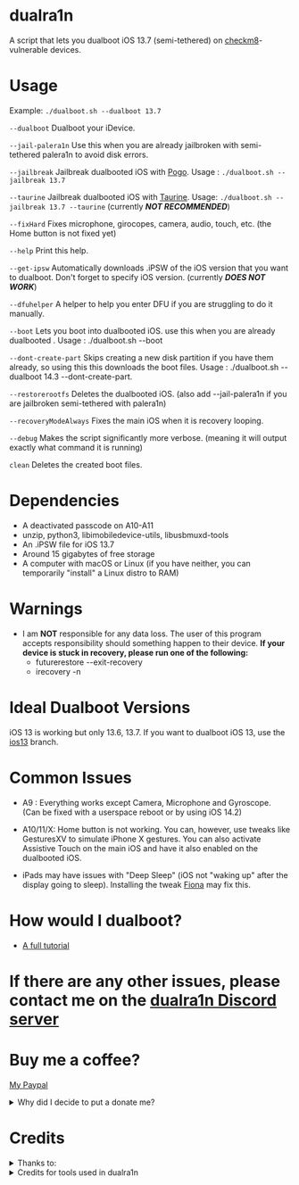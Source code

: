 # dualra1n

A script that lets you dualboot iOS 13.7 (semi-tethered) on [checkm8](https://www.theiphonewiki.com/wiki/Checkm8_Exploit)-vulnerable devices.


# Usage

Example: `./dualboot.sh --dualboot 13.7`

`--dualboot`          Dualboot your iDevice.

`--jail-palera1n`     Use this when you are already jailbroken with semi-tethered palera1n to avoid disk errors. 

`--jailbreak`         Jailbreak dualbooted iOS with [Pogo](https://github.com/elihwyma/Pogo). Usage :  `./dualboot.sh --jailbreak 13.7`

`--taurine`           Jailbreak dualbooted iOS with [Taurine](https://taurine.app). Usage: `./dualboot.sh --jailbreak 13.7 --taurine` (currently ***NOT RECOMMENDED***)
   
`--fixHard`           Fixes microphone, girocopes, camera, audio, touch, etc. (the Home button is not fixed yet)

`--help`              Print this help.
       
`--get-ipsw`          Automatically downloads .iPSW of the iOS version that you want to dualboot. Don't forget to specify iOS version. (currently ***DOES NOT WORK***)

`--dfuhelper`         A helper to help you enter DFU if you are struggling to do it manually.

`--boot`              Lets you boot into dualbooted iOS. use this when you are already dualbooted . Usage : ./dualboot.sh --boot

`--dont-create-part`   Skips creating a new disk partition if you have them already, so using this this downloads the boot files. Usage : ./dualboot.sh --dualboot 14.3 --dont-create-part.

`--restorerootfs`     Deletes the dualbooted iOS. (also add --jail-palera1n if you are jailbroken semi-tethered with palera1n)
    
`--recoveryModeAlways`    Fixes the main iOS when it is recovery looping.

`--debug`             Makes the script significantly more verbose. (meaning it will output exactly what command it is running)

`clean`               Deletes the created boot files.

# Dependencies
- A deactivated passcode on A10-A11 
- unzip, python3, libimobiledevice-utils, libusbmuxd-tools
- An .iPSW file for iOS 13.7 
- Around 15 gigabytes of free storage
- A computer with macOS or Linux (if you have neither, you can temporarily "install" a Linux distro to RAM)
# Warnings
- I am **NOT** responsible for any data loss. The user of this program accepts responsibility should something happen to their device.
 **If your device is stuck in recovery, please run one of the following:**
   - futurerestore --exit-recovery
   - irecovery -n

# Ideal Dualboot Versions
iOS 13 is working but only 13.6, 13.7. If you want to dualboot iOS 13, use the [ios13](https://github.com/dualra1n/dualra1n/tree/ios13) branch.

# Common Issues

- A9 : Everything works except Camera, Microphone and Gyroscope. (Can be fixed with a userspace reboot or by using iOS 14.2)

- A10/11/X: Home button is not working. You can, however, use tweaks like GesturesXV to simulate iPhone X gestures. You can also activate Assistive Touch on the main iOS and have it also enabled on the dualbooted iOS.

- iPads may have issues with "Deep Sleep" (iOS not "waking up" after the display going to sleep). Installing the tweak [Fiona](https://www.ios-repo-updates.com/repository/julioverne-s-repo/package/com.julioverne.fiona/) may fix this.

# How would I dualboot?

- [A full tutorial](https://github.com/dualra1n/dualra1n/blob/main/tutorial.md)


# If there are any other issues, please contact me on the [dualra1n Discord server](https://discord.gg/E6jj48hzd5)

# Buy me a coffee?

[My Paypal](https://www.paypal.me/EdwinNunez2004)

<details><summary>Why did I decide to put a donate me?</summary>
"dualra1n" is not a team, it is just a name for this tool, this means that I created this script, therefore you can support me with whatever you have. This is important for me because right now, I don't have any source of income. I would be glad to receive something for creating this tool. If you can't donate, no problem, just enjoy dualbooting.
</details>

# Credits

<details><summary>Thanks to:</summary>
<p>

- [Edwin](https://github.com/edwin170) owner :)

- [Fatih](https://github.com/swayea) for helping with the readme, testing linux support and being a very good person
- Edward, my brother, for giving me a Hackintosh to test this on
- [azaz0322](https://github.com/m00nl1ghts), [Huy Nguyen](https://github.com/34306), [Uckermark](https://github.com/Uckermark), [DarwinUang](https://github.com/DarwinUang) and [aditya11110](https://github.com/aditya11110) for helping with the readme\
</details>
<details><summary>Credits for tools used in dualra1n</summary>

- [palera1n](https://github.com/palera1n) for some of the code
- [Dualboot guide](https://dualbootfun.github.io/) for the guide
- [blacktop](https://github.com/blacktop) for the iPSW downloader
- [Nathan](https://github.com/verygenericname) for the ramdisk
- [Amy](https://github.com/elihwyma) for the [Pogo](https://github.com/elihwyma/Pogo) app
- [checkra1n](https://github.com/checkra1n) for the base of the kpf
- [m1sta](https://github.com/m1stadev) for [pyimg4](https://github.com/m1stadev/PyIMG4)
- [tihmstar](https://github.com/tihmstar) for [pzb](https://github.com/tihmstar/partialZipBrowser)/original [iBoot64Patcher](https://github.com/tihmstar/iBoot64Patcher)/original [liboffsetfinder64](https://github.com/tihmstar/liboffsetfinder64)/[img4tool](https://github.com/tihmstar/img4tool)
- [xerub](https://github.com/xerub) for [img4lib](https://github.com/xerub/img4lib) and [restored_external](https://github.com/xerub/sshrd) in the ramdisk
- [libimobiledevice](https://github.com/libimobiledevice) for several tools used in this project (irecovery, ideviceenterrecovery etc), and [nikias](https://github.com/nikias) for keeping it up to date
- [Dora](https://github.com/dora2-iOS) for kpf
- [Sam Bingner](https://github.com/sbingner) for [Substitute](https://github.com/sbingner/substitute)
- [CoolStar](https://github.com/coolstar) for [Libhooker](https://libhooker.com/docs/index.html)
- [Ralp0045](https://github.com/Ralph0045) for [dtree_patcher](https://github.com/Ralph0045/dtree_patcher) and [Kernel64Patcher](https://github.com/Ralph0045/Kernel64Patcher)
</details>
</p>
